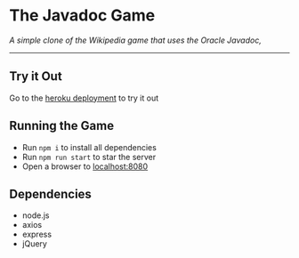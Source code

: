 # The Javadoc Game

*A simple clone of the Wikipedia game that uses the Oracle Javadoc,*

***

## Try it Out
Go to the [heroku deployment](https://floating-spire-47569.herokuapp.com/) to try it out

## Running the Game
+ Run `npm i` to install all dependencies
+ Run `npm run start` to star the server
+ Open a browser to [localhost:8080](http://localhost:8080)

## Dependencies
+ node.js
+ axios
+ express
+ jQuery
